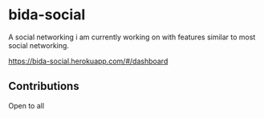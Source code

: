 # bida-social
A social networking i am currently working on with features similar to most social networking.

https://bida-social.herokuapp.com/#/dashboard


## Contributions

Open to all


